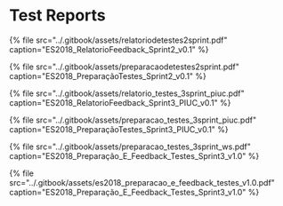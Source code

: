 # Test Reports

{% file src="../.gitbook/assets/relatoriodetestes2sprint.pdf" caption="ES2018\_RelatorioFeedback\_Sprint2\_v0.1" %}

{% file src="../.gitbook/assets/preparacaodetestes2sprint.pdf" caption="ES2018\_PreparaçãoTestes\_Sprint2\_v0.1" %}

{% file src="../.gitbook/assets/relatorio\_testes\_3sprint\_piuc.pdf" caption="ES2018\_RelatorioFeedback\_Sprint3\_PIUC\_v0.1" %}

{% file src="../.gitbook/assets/preparacao\_testes\_3sprint\_piuc.pdf" caption="ES2018\_PreparaçãoTestes\_Sprint3\_PIUC\_v0.1" %}

{% file src="../.gitbook/assets/preparacao\_testes\_3sprint\_ws.pdf" caption="ES2018\_Preparação\_E\_Feedback\_Testes\_Sprint3\_v1.0" %}

{% file src="../.gitbook/assets/es2018\_preparacao\_e\_feedback\_testes\_v1.0.pdf" caption="ES2018\_Preparação\_E\_Feedback\_Testes\_Sprint3\_v1.0" %}

